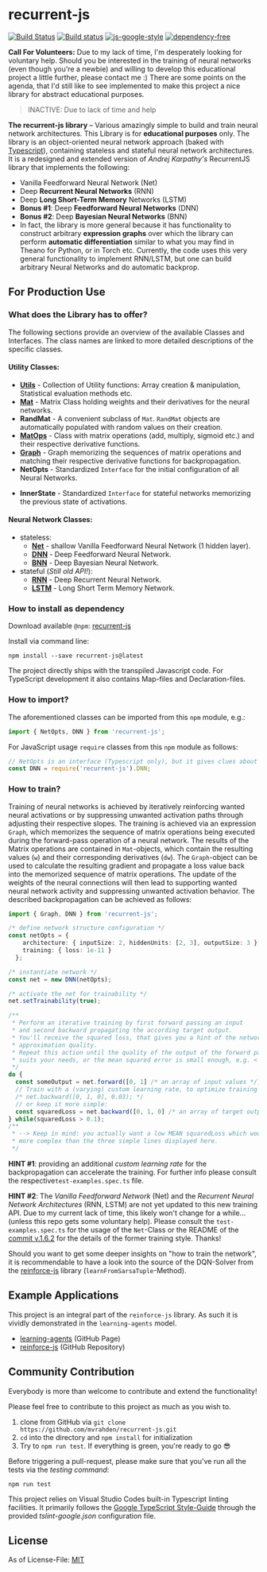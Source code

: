 # recurrent-js
[![Build Status](https://travis-ci.org/mvrahden/recurrent-js.svg?branch=master)](https://travis-ci.org/mvrahden/recurrent-js)
[![Build status](https://ci.appveyor.com/api/projects/status/7qkcof8t6b0io44f/branch/master?svg=true)](https://ci.appveyor.com/project/mvrahden/recurrent-js/branch/master)
[![js-google-style](https://img.shields.io/badge/code%20style-google-blue.svg)](https://google.github.io/styleguide/jsguide.html)
[![dependency-free](https://img.shields.io/badge/dependencies-none-brightgreen.svg)]()

[docs-utils]: https://github.com/mvrahden/recurrent-js/blob/master/docs/utils.md
[docs-mat]: https://github.com/mvrahden/recurrent-js/blob/master/docs/mat.md
[docs-graph]: https://github.com/mvrahden/recurrent-js/blob/master/docs/graph.md
[docs-net]: https://github.com/mvrahden/recurrent-js/blob/master/docs/fnn/net.md
[docs-dnn]: https://github.com/mvrahden/recurrent-js/blob/master/docs/fnn/dnn.md
[docs-bnn]: https://github.com/mvrahden/recurrent-js/blob/master/docs/fnn/bnn.md
[docs-rnn]: https://github.com/mvrahden/recurrent-js/blob/master/docs/rnn/rnn.md
[docs-lstm]: https://github.com/mvrahden/recurrent-js/blob/master/docs/rnn/lstm.md

**Call For Volunteers:** Due to my lack of time, I'm desperately looking for voluntary help. Should you be interested in the training of neural networks (even though you're a newbie) and willing to develop this educational project a little further, please contact me :) There are some points on the agenda, that I'd still like to see implemented to make this project a nice library for abstract educational purposes.

> INACTIVE: Due to lack of time and help

**The recurrent-js library** &ndash; Various amazingly simple to build and train neural network architectures. This Library is for **educational purposes** only. The library is an object-oriented neural network approach (baked with [Typescript](https://github.com/Microsoft/TypeScript)), containing stateless and stateful neural network architectures. It is a redesigned and extended version of _Andrej Karpathy's_ RecurrentJS library that implements the following:

* Vanilla Feedforward Neural Network (Net)
* Deep **Recurrent Neural Networks** (RNN)
* Deep **Long Short-Term Memory** Networks (LSTM) 
* **Bonus #1**: Deep **Feedforward Neural Networks** (DNN)
* **Bonus #2**: Deep **Bayesian Neural Networks** (BNN)
* In fact, the library is more general because it has functionality to construct arbitrary **expression graphs** over which the library can perform **automatic differentiation** similar to what you may find in Theano for Python, or in Torch etc. Currently, the code uses this very general functionality to implement RNN/LSTM, but one can build arbitrary Neural Networks and do automatic backprop.

## For Production Use

### What does the Library has to offer?

The following sections provide an overview of the available Classes and Interfaces.
The class names are linked to more detailed descriptions of the specific classes.

#### Utility Classes:

* **[Utils][docs-utils]** - Collection of Utility functions: Array creation & manipulation, Statistical evaluation methods etc.
* **[Mat][docs-mat]** - Matrix Class holding weights and their derivatives for the neural networks.
* **RandMat** - A convenient subclass of `Mat`. `RandMat` objects are automatically populated with random values on their creation.
* **[MatOps][docs-mat]** - Class with matrix operations (add, multiply, sigmoid etc.) and their respective derivative functions.
* **[Graph][docs-graph]** - Graph memorizing the sequences of matrix operations and matching their respective derivative functions for backpropagation.
* **NetOpts** - Standardized `Interface` for the initial configuration of all Neural Networks.
<!-- * **FNNModel** - Generalized Class containing the Weights (and `Graph`) for stateless `FNN`-models
  * such as `DNN` or `BNN`.
* **RNNModel** - Generalized Class containing the Weights (and `Graph`) for stateful `RNN`-models
  * such as `RNN` or `LSTM`. -->
* **InnerState** - Standardized `Interface` for stateful networks memorizing the previous state of activations.

#### Neural Network Classes:
* stateless:
  * **[Net][docs-net]** - shallow Vanilla Feedforward Neural Network (1 hidden layer).
  * **[DNN][docs-dnn]** - Deep Feedforward Neural Network.
  * **[BNN][docs-bnn]** - Deep Bayesian Neural Network.
* stateful (*Still old API!*):
  * **[RNN][docs-rnn]** - Deep Recurrent Neural Network.
  * **[LSTM][docs-lstm]** - Long Short Term Memory Network.

### How to install as dependency

Download available `@npm`: [recurrent-js](https://www.npmjs.com/package/recurrent-js)

Install via command line:
```
npm install --save recurrent-js@latest
```

The project directly ships with the transpiled Javascript code.
For TypeScript development it also contains Map-files and Declaration-files.

### How to import?

The aforementioned classes can be imported from this `npm` module, e.g.:
```typescript
import { NetOpts, DNN } from 'recurrent-js';
```

For JavaScript usage `require` classes from this `npm` module as follows:
```javascript
// NetOpts is an interface (Typescript only), but it gives clues about the required Object-properties (keys)
const DNN = require('recurrent-js').DNN;
```

### How to train?

Training of neural networks is achieved by iteratively reinforcing wanted neural activations or by suppressing unwanted activation paths through adjusting their respective slopes.
The training is achieved via an expression `Graph`, which memorizes the sequence of matrix operations being executed during the forward-pass operation of a neural network.
The results of the Matrix operations are contained in `Mat`-objects, which contain the resulting values (`w`) and their corresponding derivatives (`dw`).
The `Graph`-object can be used to calculate the resulting gradient and propagate a loss value back into the memorized sequence of matrix operations.
The update of the weights of the neural connections will then lead to supporting wanted neural network activity and suppressing unwanted activation behavior.
The described backpropagation can be achieved as follows:

```typescript
import { Graph, DNN } from 'recurrent-js';

/* define network structure configuration */
const netOpts = {
    architecture: { inputSize: 2, hiddenUnits: [2, 3], outputSize: 3 },
    training: { loss: 1e-11 }
  };

/* instantiate network */
const net = new DNN(netOpts);

/* activate the net for trainability */
net.setTrainability(true);

/** 
 * Perform an iterative training by first forward passing an input
 * and second backward propagating the according target output.
 * You'll receive the squared loss, that gives you a hint of the networks
 * approximation quality.
 * Repeat this action until the quality of the output of the forward pass 
 * suits your needs, or the mean squared error is small enough, e.g. < 1.
 */
do {
  const someOutput = net.forward([0, 1] /* an array of input values */);
  // Train with a (varying) custom learning rate, to optimize training efforts:
  /* net.backward([0, 1, 0], 0.03); */
  // or keep it more simple:
  const squaredLoss = net.backward([0, 1, 0] /* an array of target output */);
} while(squaredLoss > 0.1);
/**
 * --> Keep in mind: you actually want a low MEAN squaredLoss which would make this loop
 * more complex than the three simple lines displayed here.
 */

```
**HINT #1**: providing an additional *custom learning rate* for the backpropagation can accelerate the training. For further info please consult the respective`test-examples.spec.ts` file.

**HINT #2**: The *Vanilla Feedforward Network* (Net) and the *Recurrent Neural Network Architectures* (RNN, LSTM) are not yet updated to this new training API. Due to my current lack of time, this likely won't change for a while... (unless this repo gets some voluntary help). Please consult the `test-examples.spec.ts` for the usage of the `Net`-Class or the README of the [commit v.1.6.2](https://github.com/mvrahden/recurrent-js/tree/4065e644a36a26ae31598070dd0197008fe1a88b) for the details of the former training style. Thanks!

Should you want to get some deeper insights on "how to train the network", it is recommendable to have a look into the source of the DQN-Solver from the [reinforce-js](https://github.com/mvrahden/reinforce-js) library (`learnFromSarsaTuple`-Method).

## Example Applications

This project is an integral part of the `reinforce-js` library.
As such it is vividly demonstrated in the `learning-agents` model.

- [learning-agents](https://mvrahden.github.io/learning-agents) (GitHub Page)
- [reinforce-js](https://github.com/mvrahden/reinforce-js) (GitHub Repository)


## Community Contribution

Everybody is more than welcome to contribute and extend the functionality!

Please feel free to contribute to this project as much as you wish to.

1. clone from GitHub via `git clone https://github.com/mvrahden/recurrent-js.git`
2. `cd` into the directory and `npm install` for initialization
3. Try to `npm run test`. If everything is green, you're ready to go :sunglasses:

Before triggering a pull-request, please make sure that you've run all the tests via the *testing command*:

```
npm run test
```

This project relies on Visual Studio Codes built-in Typescript linting facilities. It primarily follows the [Google TypeScript Style-Guide](https://github.com/google/ts-style) through the provided *tslint-google.json* configuration file.

## License

As of License-File: [MIT](LICENSE)
